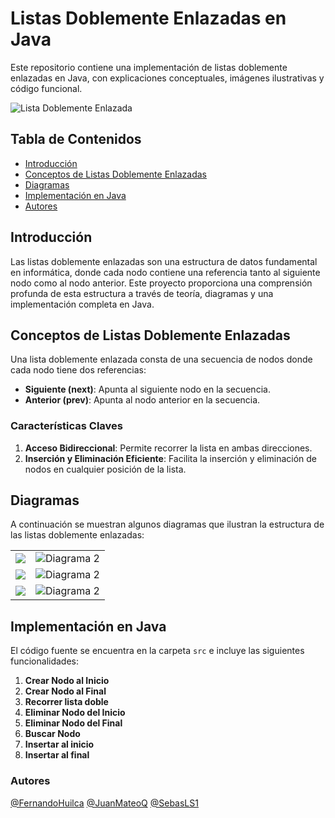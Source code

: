# Listas Doblemente Enlazadas en Java

Este repositorio contiene una implementación de listas doblemente enlazadas en Java, con explicaciones conceptuales, imágenes ilustrativas y código funcional.

![Lista Doblemente Enlazada](https://github.com/user-attachments/assets/824f9990-988e-47df-bfd0-a475661fc443)

## Tabla de Contenidos

- [Introducción](#introducción)
- [Conceptos de Listas Doblemente Enlazadas](#conceptos-de-listas-doblemente-enlazadas)
- [Diagramas](#diagramas)
- [Implementación en Java](#implementación-en-java)
- [Autores](#autores)

## Introducción

Las listas doblemente enlazadas son una estructura de datos fundamental en informática, donde cada nodo contiene una referencia tanto al siguiente nodo como al nodo anterior. Este proyecto proporciona una comprensión profunda de esta estructura a través de teoría, diagramas y una implementación completa en Java.

## Conceptos de Listas Doblemente Enlazadas

Una lista doblemente enlazada consta de una secuencia de nodos donde cada nodo tiene dos referencias:
- **Siguiente (next)**: Apunta al siguiente nodo en la secuencia.
- **Anterior (prev)**: Apunta al nodo anterior en la secuencia.

### Características Claves

1. **Acceso Bidireccional**: Permite recorrer la lista en ambas direcciones.
2. **Inserción y Eliminación Eficiente**: Facilita la inserción y eliminación de nodos en cualquier posición de la lista.

## Diagramas

A continuación se muestran algunos diagramas que ilustran la estructura de las listas doblemente enlazadas:

<table>
  <tr>
    <td><img src="https://github.com/user-attachments/assets/a64b05b1-c7c8-449e-9060-95ba54e79310"></td>
    <td><img src="https://github.com/user-attachments/assets/2d84f563-d997-4be1-b66b-f8402ff69ab8" alt="Diagrama 2"></td>
  </tr>
   <tr>
    <td><img src="https://github.com/user-attachments/assets/32c877b9-bf45-4dbd-b434-4889c6473294"></td>
    <td><img src="https://github.com/user-attachments/assets/adc40c0e-8025-4581-917a-94f3d8e2d2b2" alt="Diagrama 2"></td>
  </tr>
   <tr>
    <td><img src="https://github.com/user-attachments/assets/0c7d1be5-afce-4444-ab98-24321b2a1b9b"></td>
    <td><img src="https://github.com/user-attachments/assets/718d288b-fd3f-4b2c-85eb-57edd576efde" alt="Diagrama 2"></td>
  </tr>
</table>

## Implementación en Java

El código fuente se encuentra en la carpeta `src` e incluye las siguientes funcionalidades:

1. **Crear Nodo al Inicio**
2. **Crear Nodo al Final**
3. **Recorrer lista doble**
4. **Eliminar Nodo del Inicio**
5. **Eliminar Nodo del Final**
6. **Buscar Nodo**
7. **Insertar al inicio**
8. **Insertar al final**

### Autores
[@FernandoHuilca](https://github.com/FernandoHuilca)
[@JuanMateoQ](https://github.com/JuanMateoQ)
[@SebasLS1](https://github.com/SebasLS1)

